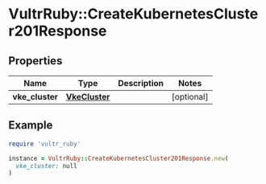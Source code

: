 # VultrRuby::CreateKubernetesCluster201Response

## Properties

| Name | Type | Description | Notes |
| ---- | ---- | ----------- | ----- |
| **vke_cluster** | [**VkeCluster**](VkeCluster.md) |  | [optional] |

## Example

```ruby
require 'vultr_ruby'

instance = VultrRuby::CreateKubernetesCluster201Response.new(
  vke_cluster: null
)
```

